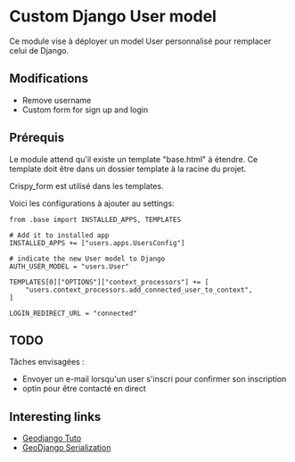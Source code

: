 Custom Django User model
========================

Ce module vise à déployer un model User personnalisé pour remplacer celui de Django.

## Modifications

- Remove username
- Custom form for sign up and login

## Prérequis

Le module attend qu'il existe un template "base.html" à étendre. Ce template doit être dans un dossier template à la racine du projet.

Crispy_form est utilisé dans les templates.

Voici les configurations à ajouter au settings:
```
from .base import INSTALLED_APPS, TEMPLATES

# Add it to installed app
INSTALLED_APPS += ["users.apps.UsersConfig"]

# indicate the new User model to Django
AUTH_USER_MODEL = "users.User"

TEMPLATES[0]["OPTIONS"]["context_processors"] += [
    "users.context_processors.add_connected_user_to_context",
]

LOGIN_REDIRECT_URL = "connected"
```

## TODO

Tâches envisagées :

- Envoyer un e-mail lorsqu'un user s'inscri pour confirmer son inscription
- optin pour être contacté en direct

## Interesting links

- [Geodjango Tuto](https://docs.djangoproject.com/en/3.2/ref/contrib/gis/tutorial/)
- [GeoDjango Serialization](https://docs.djangoproject.com/fr/3.2/ref/contrib/gis/serializers/)

